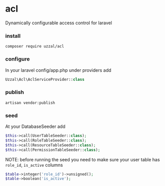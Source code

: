 # acl

Dynamically configurable access control for laravel

### install

```
composer require uzzal/acl
```

### configure
In your laravel config/app.php under providers add 

```php
Uzzal\Acl\AclServiceProvider::class
```
### publish
```
artisan vendor:publish
```

### seed
At your DatabaseSeeder add

```php
$this->call(UserTableSeeder::class);        
$this->call(RoleTableSeeder::class);
$this->call(ResourceTableSeeder::class);
$this->call(PermissionTableSeeder::class);
```

NOTE: before running the seed you need to make sure your user table has `role_id`, `is_active` columns
```php
$table->integer('role_id')->unsigned();
$table->boolean('is_active');
```
